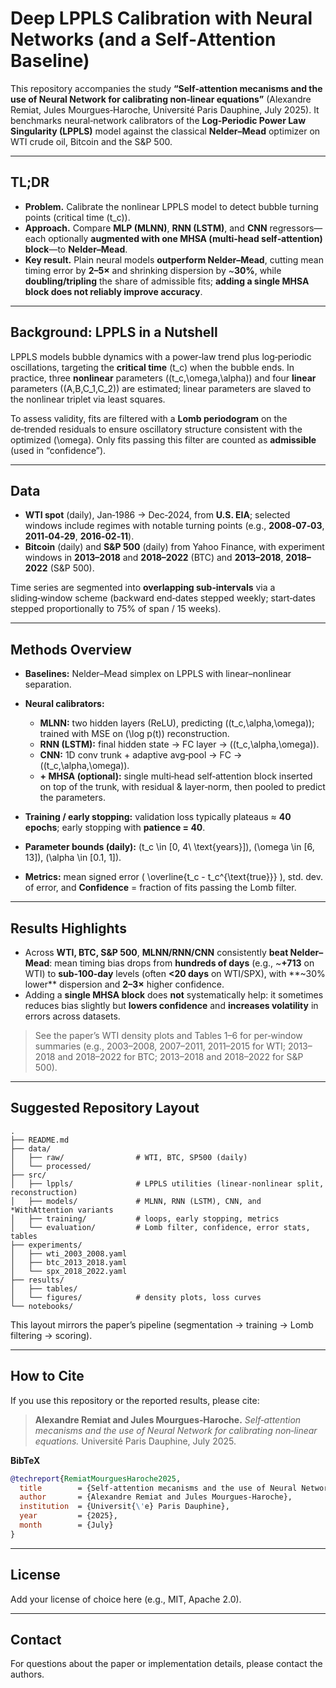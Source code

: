 # Deep LPPLS Calibration with Neural Networks (and a Self‑Attention Baseline)

This repository accompanies the study **“Self‑attention mecanisms and the use of Neural Network for calibrating non‑linear equations”** (Alexandre Remiat, Jules Mourgues‑Haroche, Université Paris Dauphine, July 2025). It benchmarks neural‑network calibrators of the **Log‑Periodic Power Law Singularity (LPPLS)** model against the classical **Nelder–Mead** optimizer on WTI crude oil, Bitcoin and the S&P 500. 

---

## TL;DR

- **Problem.** Calibrate the nonlinear LPPLS model to detect bubble turning points (critical time \(t_c\)).
- **Approach.** Compare **MLP (MLNN)**, **RNN (LSTM)**, and **CNN** regressors—each optionally **augmented with one MHSA (multi‑head self‑attention) block**—to **Nelder–Mead**. 
- **Key result.** Plain neural models **outperform Nelder–Mead**, cutting mean timing error by **2–5×** and shrinking dispersion by ~**30%**, while **doubling/tripling** the share of admissible fits; **adding a single MHSA block does not reliably improve accuracy**. 

---

## Background: LPPLS in a Nutshell

LPPLS models bubble dynamics with a power‑law trend plus log‑periodic oscillations, targeting the **critical time** \(t_c\) when the bubble ends. In practice, three **nonlinear** parameters \((t_c,\omega,\alpha)\) and four **linear** parameters \((A,B,C_1,C_2)\) are estimated; linear parameters are slaved to the nonlinear triplet via least squares. 

To assess validity, fits are filtered with a **Lomb periodogram** on the de‑trended residuals to ensure oscillatory structure consistent with the optimized \(\omega\). Only fits passing this filter are counted as **admissible** (used in “confidence”).

---

## Data

- **WTI spot** (daily), Jan‑1986 → Dec‑2024, from **U.S. EIA**; selected windows include regimes with notable turning points (e.g., **2008‑07‑03**, **2011‑04‑29**, **2016‑02‑11**). 
- **Bitcoin** (daily) and **S&P 500** (daily) from Yahoo Finance, with experiment windows in **2013–2018** and **2018–2022** (BTC) and **2013–2018**, **2018–2022** (S&P 500). 

Time series are segmented into **overlapping sub‑intervals** via a sliding‑window scheme (backward end‑dates stepped weekly; start‑dates stepped proportionally to 75% of span / 15 weeks).

---

## Methods Overview

- **Baselines:** Nelder–Mead simplex on LPPLS with linear–nonlinear separation.
- **Neural calibrators:**  
  - **MLNN:** two hidden layers (ReLU), predicting \((t_c,\alpha,\omega)\); trained with MSE on \(\log p(t)\) reconstruction. 
  - **RNN (LSTM):** final hidden state → FC layer → \((t_c,\alpha,\omega)\). 
  - **CNN:** 1D conv trunk + adaptive avg‑pool → FC → \((t_c,\alpha,\omega)\).
  - **+ MHSA (optional):** single multi‑head self‑attention block inserted on top of the trunk, with residual & layer‑norm, then pooled to predict the parameters. 

- **Training / early stopping:** validation loss typically plateaus ≈ **40 epochs**; early stopping with **patience = 40**. 

- **Parameter bounds (daily):** \(t_c \in [0, 4\ \text{years}]\), \(\omega \in [6, 13]\), \(\alpha \in [0.1, 1]\). 

- **Metrics:** mean signed error \( \overline{t_c - t_c^{\text{true}}} \), std. dev. of error, and **Confidence** = fraction of fits passing the Lomb filter. 

---

## Results Highlights

- Across **WTI, BTC, S&P 500**, **MLNN/RNN/CNN** consistently **beat Nelder–Mead**: mean timing bias drops from **hundreds of days** (e.g., ~**+713** on WTI) to **sub‑100‑day** levels (often **<20 days** on WTI/SPX), with **~30% lower** dispersion and **2–3×** higher confidence.
- Adding a **single MHSA block** does **not** systematically help: it sometimes reduces bias slightly but **lowers confidence** and **increases volatility** in errors across datasets.

> See the paper’s WTI density plots and Tables 1–6 for per‑window summaries (e.g., 2003–2008, 2007–2011, 2011–2015 for WTI; 2013–2018 and 2018–2022 for BTC; 2013–2018 and 2018–2022 for S&P 500). 

---


## Suggested Repository Layout

```
.
├── README.md
├── data/
│   ├── raw/                # WTI, BTC, SP500 (daily)
│   └── processed/
├── src/
│   ├── lppls/              # LPPLS utilities (linear-nonlinear split, reconstruction)
│   ├── models/             # MLNN, RNN (LSTM), CNN, and *WithAttention variants
│   ├── training/           # loops, early stopping, metrics
│   └── evaluation/         # Lomb filter, confidence, error stats, tables
├── experiments/
│   ├── wti_2003_2008.yaml
│   ├── btc_2013_2018.yaml
│   └── spx_2018_2022.yaml
├── results/
│   ├── tables/
│   └── figures/            # density plots, loss curves
└── notebooks/
```

This layout mirrors the paper’s pipeline (segmentation → training → Lomb filtering → scoring). 

---

## How to Cite

If you use this repository or the reported results, please cite:

> **Alexandre Remiat and Jules Mourgues‑Haroche.** *Self‑attention mecanisms and the use of Neural Network for calibrating non‑linear equations.* Université Paris Dauphine, July 2025. 

**BibTeX**
```bibtex
@techreport{RemiatMourguesHaroche2025,
  title        = {Self-attention mecanisms and the use of Neural Network for calibrating non-linear equations},
  author       = {Alexandre Remiat and Jules Mourgues-Haroche},
  institution  = {Universit{\'e} Paris Dauphine},
  year         = {2025},
  month        = {July}
}
```

---

## License

Add your license of choice here (e.g., MIT, Apache 2.0).

---

## Contact

For questions about the paper or implementation details, please contact the authors. 
